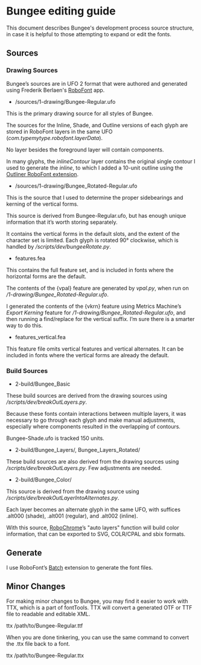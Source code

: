 # Bungee editing guide

This document describes Bungee's development process source structure, in case it is helpful to those attempting to expand or  edit the fonts.


## Sources

### Drawing Sources

Bungee’s sources are in UFO 2 format that were authored and generated using Frederik Berlaen's <a href="http://www.robofont.com">RoboFont</a> app.

* /sources/1-drawing/Bungee-Regular.ufo

This is the primary drawing source for all styles of Bungee. 

The sources for the Inline, Shade, and Outline versions of each glyph are stored in RoboFont layers in the same UFO (*com.typemytype.robofont.layerData*).

No layer besides the foreground layer will contain components.

In many glyphs, the *inlineContour* layer contains the original single contour I used to generate the *inline*, to which I added a 10-unit outline using the <a href="http://doc.robofont.com/extensions/download-extensions/outliner/">Outliner RoboFont extension</a>.

* /sources/1-drawing/Bungee_Rotated-Regular.ufo

This is the source that I used to determine the proper sidebearings and kerning of the vertical forms.

This source is derived from Bungee-Regular.ufo, but has enough unique information that it’s worth storing separately. 

It contains the vertical forms in the default slots, and the extent of the character set is limited. Each glyph is rotated 90° clockwise, which is handled by */scripts/dev/bungeeRotate.py*.

* features.fea

This contains the full feature set, and is included in fonts where the horizontal forms are the default.

The contents of the {vpal} feature are generated by *vpal.py*, when run on */1-drawing/Bungee_Rotated-Regular.ufo*.

I generated the contents of the {vkrn} feature using Metrics Machine’s *Export Kerning* feature for */1-drawing/Bungee_Rotated-Regular.ufo*, and then running a find/replace for the vertical suffix. I’m sure there is a smarter way to do this.

* features_vertical.fea

This feature file omits vertical features and vertical alternates. It can be included in fonts where the vertical forms are already the default.

### Build Sources 

* 2-build/Bungee_Basic

These build sources are derived from the drawing sources using */scripts/dev/breakOutLayers.py*.

Because these fonts contain interactions between multiple layers, it was necessary to go through each glyph and make manual adjustments, especially where components resulted in the overlapping of contours.

Bungee-Shade.ufo is tracked 150 units.

* 2-build/Bungee_Layers/, Bungee_Layers_Rotated/

These build sources are also derived from the drawing sources using */scripts/dev/breakOutLayers.py*. Few adjustments are needed.

* 2-build/Bungee_Color/

This source is derived from the drawing source using */scripts/dev/breakOutLayerIntoAlternates.py*.

Each layer becomes an alternate glyph in the same UFO, with suffices .alt000 (shade), .alt001 (regular), and .alt002 (inline).

With this source, <a href="https://github.com/fontfont/RoboChrome">RoboChrome</a>’s "auto layers" function will build color information, that can be exported to SVG, COLR/CPAL and sbix formats.


## Generate

I use RoboFont’s <a href="https://github.com/typemytype/batchRoboFontExtension">Batch</a> extension to generate the font files.


##  Minor Changes

For making minor changes to Bungee, you may find it easier to work with TTX, which is a part of fontTools. TTX will convert a generated OTF or TTF file to readable and editable XML.

ttx /path/to/Bungee-Regular.ttf

When you are done tinkering, you can use the same command to convert the .ttx file back to a font.

ttx /path/to/Bungee-Regular.ttx